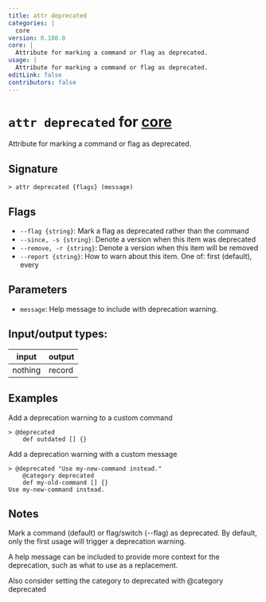 ```yaml
---
title: attr deprecated
categories: |
  core
version: 0.108.0
core: |
  Attribute for marking a command or flag as deprecated.
usage: |
  Attribute for marking a command or flag as deprecated.
editLink: false
contributors: false
---
```

<!-- This file is automatically generated. Please edit the command in https://github.com/nushell/nushell instead. -->

# `attr deprecated` for [core](/commands/categories/core.md)

<div class='command-title'>Attribute for marking a command or flag as deprecated.</div>

## Signature

```> attr deprecated {flags} (message)```

## Flags

 -  `--flag {string}`: Mark a flag as deprecated rather than the command
 -  `--since, -s {string}`: Denote a version when this item was deprecated
 -  `--remove, -r {string}`: Denote a version when this item will be removed
 -  `--report {string}`: How to warn about this item. One of: first (default), every

## Parameters

 -  `message`: Help message to include with deprecation warning.


## Input/output types:

| input   | output |
| ------- | ------ |
| nothing | record |
## Examples

Add a deprecation warning to a custom command
```nu
> @deprecated
    def outdated [] {}

```

Add a deprecation warning with a custom message
```nu
> @deprecated "Use my-new-command instead."
    @category deprecated
    def my-old-command [] {}
Use my-new-command instead.
```

## Notes
Mark a command (default) or flag/switch (--flag) as deprecated. By default, only the first usage will trigger a deprecation warning.

A help message can be included to provide more context for the deprecation, such as what to use as a replacement.

Also consider setting the category to deprecated with @category deprecated